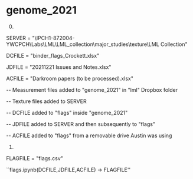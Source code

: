 # genome_2021


0. 

SERVER = "\IPCH1-872004-YWCPCH\Labs\LML\LML_collection\major_studies\texture\LML Collection"

DCFILE = "binder_flags_Crockett.xlsx"

JDFILE = "20211221 Issues and Notes.xlsx"

ACFILE = "Darkroom papers (to be processed).xlsx"


-- Measurement files added to "genome_2021" in "lml" Dropbox folder

-- Texture files added to SERVER

-- DCFILE added to "flags" inside "genome_2021"

-- JDFILE added to SERVER and then subsequently to "flags"

-- ACFILE added to "flags" from a removable drive Austin was using


1. 

FLAGFILE = "flags.csv"

``flags.ipynb(DCFILE,JDFILE,ACFILE) -> FLAGFILE''


